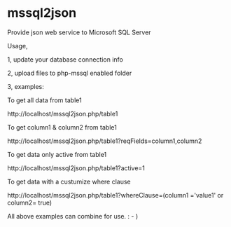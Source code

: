 mssql2json
==========

Provide json web service to Microsoft SQL Server 

Usage,

1, update your database connection info

2, upload files to php-mssql enabled folder

3, examples:

To get all data from table1

http://localhost/mssql2json.php/table1

To get column1 & column2 from table1

http://localhost/mssql2json.php/table1?reqFields=column1,column2

To get data only active from table1

http://localhost/mssql2json.php/table1?active=1

To get data with a custumize where clause

http://localhost/mssql2json.php/table1?whereClause=(column1 ='value1' or column2= true)

All above examples can combine for use. : - )


